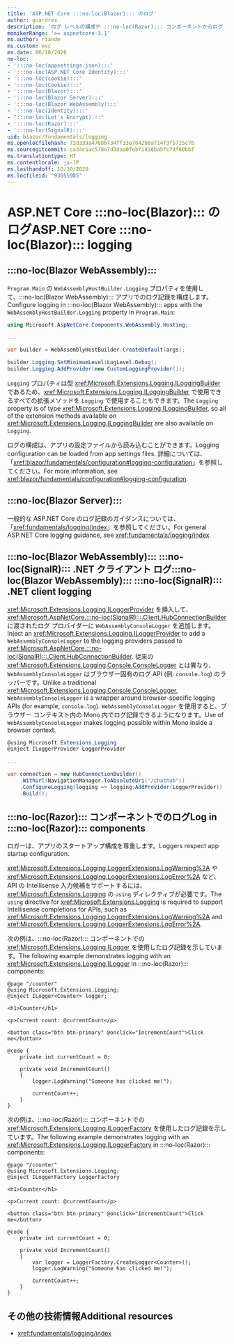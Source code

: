 ```yaml
---
title: 'ASP.NET Core :::no-loc(Blazor)::: のログ'
author: guardrex
description: 'ログ レベルの構成や :::no-loc(Razor)::: コンポーネントからログ メッセージを書き込む方法など、:::no-loc(Blazor)::: アプリでのログ記録について説明します。'
monikerRange: '>= aspnetcore-3.1'
ms.author: riande
ms.custom: mvc
ms.date: 06/10/2020
no-loc:
- ':::no-loc(appsettings.json):::'
- ':::no-loc(ASP.NET Core Identity):::'
- ':::no-loc(cookie):::'
- ':::no-loc(Cookie):::'
- ':::no-loc(Blazor):::'
- ':::no-loc(Blazor Server):::'
- ':::no-loc(Blazor WebAssembly):::'
- ':::no-loc(Identity):::'
- ":::no-loc(Let's Encrypt):::"
- ':::no-loc(Razor):::'
- ':::no-loc(SignalR):::'
uid: blazor/fundamentals/logging
ms.openlocfilehash: 72d339a4768b734ff33e7642b0af14f3f5725c7b
ms.sourcegitcommit: ca34c1ac578e7d3daa0febf1810ba5fc74f60bbf
ms.translationtype: HT
ms.contentlocale: ja-JP
ms.lasthandoff: 10/30/2020
ms.locfileid: "93055985"
---
```

# <a name="aspnet-core-no-locblazor-logging"></a><span data-ttu-id="11504-103">ASP.NET Core :::no-loc(Blazor)::: のログ</span><span class="sxs-lookup"><span data-stu-id="11504-103">ASP.NET Core :::no-loc(Blazor)::: logging</span></span>

## :::no-loc(Blazor WebAssembly):::

<span data-ttu-id="11504-104">`Program.Main` の `WebAssemblyHostBuilder.Logging` プロパティを使用して、:::no-loc(Blazor WebAssembly)::: アプリでのログ記録を構成します。</span><span class="sxs-lookup"><span data-stu-id="11504-104">Configure logging in :::no-loc(Blazor WebAssembly)::: apps with the `WebAssemblyHostBuilder.Logging` property in `Program.Main`:</span></span>

```csharp
using Microsoft.AspNetCore.Components.WebAssembly.Hosting;

...

var builder = WebAssemblyHostBuilder.CreateDefault(args);

builder.Logging.SetMinimumLevel(LogLevel.Debug);
builder.Logging.AddProvider(new CustomLoggingProvider());
```

<span data-ttu-id="11504-105">`Logging` プロパティは型 <xref:Microsoft.Extensions.Logging.ILoggingBuilder> であるため、<xref:Microsoft.Extensions.Logging.ILoggingBuilder> で使用できるすべての拡張メソッドを `Logging` で使用することもできます。</span><span class="sxs-lookup"><span data-stu-id="11504-105">The `Logging` property is of type <xref:Microsoft.Extensions.Logging.ILoggingBuilder>, so all of the extension methods available on <xref:Microsoft.Extensions.Logging.ILoggingBuilder> are also available on `Logging`.</span></span>

<span data-ttu-id="11504-106">ログの構成は、アプリの設定ファイルから読み込むことができます。</span><span class="sxs-lookup"><span data-stu-id="11504-106">Logging configuration can be loaded from app settings files.</span></span> <span data-ttu-id="11504-107">詳細については、「<xref:blazor/fundamentals/configuration#logging-configuration>」を参照してください。</span><span class="sxs-lookup"><span data-stu-id="11504-107">For more information, see <xref:blazor/fundamentals/configuration#logging-configuration>.</span></span>

## :::no-loc(Blazor Server):::

<span data-ttu-id="11504-108">一般的な ASP.NET Core のログ記録のガイダンスについては、「<xref:fundamentals/logging/index>」を参照してください。</span><span class="sxs-lookup"><span data-stu-id="11504-108">For general ASP.NET Core logging guidance, see <xref:fundamentals/logging/index>.</span></span>

## <a name="no-locblazor-webassembly-no-locsignalr-net-client-logging"></a><span data-ttu-id="11504-109">:::no-loc(Blazor WebAssembly)::: :::no-loc(SignalR)::: .NET クライアント ログ</span><span class="sxs-lookup"><span data-stu-id="11504-109">:::no-loc(Blazor WebAssembly)::: :::no-loc(SignalR)::: .NET client logging</span></span>

<span data-ttu-id="11504-110"><xref:Microsoft.Extensions.Logging.ILoggerProvider> を挿入して、<xref:Microsoft.AspNetCore.:::no-loc(SignalR):::.Client.HubConnectionBuilder> に渡されたログ プロバイダーに `WebAssemblyConsoleLogger` を追加します。</span><span class="sxs-lookup"><span data-stu-id="11504-110">Inject an <xref:Microsoft.Extensions.Logging.ILoggerProvider> to add a `WebAssemblyConsoleLogger` to the logging providers passed to <xref:Microsoft.AspNetCore.:::no-loc(SignalR):::.Client.HubConnectionBuilder>.</span></span> <span data-ttu-id="11504-111">従来の <xref:Microsoft.Extensions.Logging.Console.ConsoleLogger> とは異なり、`WebAssemblyConsoleLogger` はブラウザー固有のログ API (例: `console.log`) のラッパーです。</span><span class="sxs-lookup"><span data-stu-id="11504-111">Unlike a traditional <xref:Microsoft.Extensions.Logging.Console.ConsoleLogger>, `WebAssemblyConsoleLogger` is a wrapper around browser-specific logging APIs (for example, `console.log`).</span></span> <span data-ttu-id="11504-112">`WebAssemblyConsoleLogger` を使用すると、ブラウザー コンテキスト内の Mono 内でログ記録できるようになります。</span><span class="sxs-lookup"><span data-stu-id="11504-112">Use of `WebAssemblyConsoleLogger` makes logging possible within Mono inside a browser context.</span></span>

```csharp
@using Microsoft.Extensions.Logging
@inject ILoggerProvider LoggerProvider

...

var connection = new HubConnectionBuilder()
    .WithUrl(NavigationManager.ToAbsoluteUri("/chathub"))
    .ConfigureLogging(logging => logging.AddProvider(LoggerProvider))
    .Build();
```

## <a name="log-in-no-locrazor-components"></a><span data-ttu-id="11504-113">:::no-loc(Razor)::: コンポーネントでのログ</span><span class="sxs-lookup"><span data-stu-id="11504-113">Log in :::no-loc(Razor)::: components</span></span>

<span data-ttu-id="11504-114">ロガーは、アプリのスタートアップ構成を尊重します。</span><span class="sxs-lookup"><span data-stu-id="11504-114">Loggers respect app startup configuration.</span></span>

<span data-ttu-id="11504-115"><xref:Microsoft.Extensions.Logging.LoggerExtensions.LogWarning%2A> や <xref:Microsoft.Extensions.Logging.LoggerExtensions.LogError%2A> など、API の Intellisense 入力候補をサポートするには、<xref:Microsoft.Extensions.Logging> の `using` ディレクティブが必要です。</span><span class="sxs-lookup"><span data-stu-id="11504-115">The `using` directive for <xref:Microsoft.Extensions.Logging> is required to support Intellisense completions for APIs, such as <xref:Microsoft.Extensions.Logging.LoggerExtensions.LogWarning%2A> and <xref:Microsoft.Extensions.Logging.LoggerExtensions.LogError%2A>.</span></span>

<span data-ttu-id="11504-116">次の例は、:::no-loc(Razor)::: コンポーネントでの <xref:Microsoft.Extensions.Logging.ILogger> を使用したログ記録を示しています。</span><span class="sxs-lookup"><span data-stu-id="11504-116">The following example demonstrates logging with an <xref:Microsoft.Extensions.Logging.ILogger> in :::no-loc(Razor)::: components:</span></span>

```razor
@page "/counter"
@using Microsoft.Extensions.Logging;
@inject ILogger<Counter> logger;

<h1>Counter</h1>

<p>Current count: @currentCount</p>

<button class="btn btn-primary" @onclick="IncrementCount">Click me</button>

@code {
    private int currentCount = 0;

    private void IncrementCount()
    {
        logger.LogWarning("Someone has clicked me!");

        currentCount++;
    }
}
```

<span data-ttu-id="11504-117">次の例は、:::no-loc(Razor)::: コンポーネントでの <xref:Microsoft.Extensions.Logging.ILoggerFactory> を使用したログ記録を示しています。</span><span class="sxs-lookup"><span data-stu-id="11504-117">The following example demonstrates logging with an <xref:Microsoft.Extensions.Logging.ILoggerFactory> in :::no-loc(Razor)::: components:</span></span>

```razor
@page "/counter"
@using Microsoft.Extensions.Logging;
@inject ILoggerFactory LoggerFactory

<h1>Counter</h1>

<p>Current count: @currentCount</p>

<button class="btn btn-primary" @onclick="IncrementCount">Click me</button>

@code {
    private int currentCount = 0;

    private void IncrementCount()
    {
        var logger = LoggerFactory.CreateLogger<Counter>();
        logger.LogWarning("Someone has clicked me!");

        currentCount++;
    }
}
```

## <a name="additional-resources"></a><span data-ttu-id="11504-118">その他の技術情報</span><span class="sxs-lookup"><span data-stu-id="11504-118">Additional resources</span></span>

* <xref:fundamentals/logging/index>
